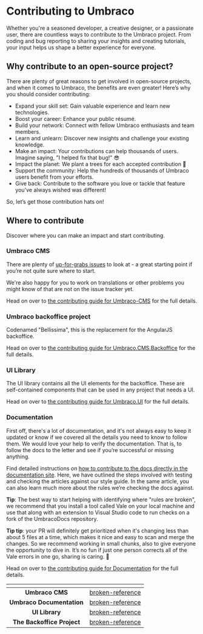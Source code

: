 # Contributing to Umbraco

Whether you're a seasoned developer, a creative designer, or a passionate user, there are countless ways to contribute to the Umbraco project. From coding and bug reporting to sharing your insights and creating tutorials, your input helps us shape a better experience for everyone.

## Why contribute to an open-source project?

There are plenty of great reasons to get involved in open-source projects, and when it comes to Umbraco, the benefits are even greater! Here’s why you should consider contributing:

* Expand your skill set: Gain valuable experience and learn new technologies.
* Boost your career: Enhance your public résumé.
* Build your network: Connect with fellow Umbraco enthusiasts and team members.
* Learn and unlearn: Discover new insights and challenge your existing knowledge.
* Make an impact: Your contributions can help thousands of users. Imagine saying, "I helped fix that bug!" 😎
* Impact the planet: We plant a trees for each accepted contribution 🌳
* Support the community: Help the hundreds of thousands of Umbraco users benefit from your efforts.
* Give back: Contribute to the software you love or tackle that feature you've always wished was different!

So, let’s get those contribution hats on!

## Where to contribute

Discover where you can make an impact and start contributing.

### Umbraco CMS

There are plenty of [up-for-grabs issues](https://github.com/umbraco/Umbraco-CMS/issues?q=is%3Aopen+sort%3Aupdated-desc+label%3Acommunity%2Fup-for-grabs+) to look at - a great starting point if you’re not quite sure where to start.

We're also happy for you to work on translations or other problems you might know of that are not on the issue tracker yet.

Head on over to [the contributing guide for Umbraco-CMS](umbraco-cms/contributing.md) for the full details.

### Umbraco backoffice project

Codenamed "Bellissima", this is the replacement for the AngularJS backoffice.

Head on over to [the contributing guide for Umbraco.CMS.Backoffice](backoffice-project/contributing.md) for the full details.

### UI Library

The UI library contains all the UI elements for the backoffice. These are self-contained components that can be used in any project that needs a UI.

Head on over to [the contributing guide for Umbraco.UI](ui-library/contributing.md) for the full details.

### Documentation 

First off, there's a lot of documentation, and it's not always easy to keep it updated or know if we covered all the details you need to know to follow them. We would love your help to verify the documentation. That is, to follow the docs to the letter and see if you’re successful or missing anything. 

Find detailed instructions on [how to contribute to the docs directly in the documentation site](documentation/getting-started/README.md). Here, we have outlined the steps involved with testing and checking the articles against our style guide. In the same article, you can also learn much more about the rules we’re checking the docs against.

**Tip**: The best way to start helping with identifying where "rules are broken", we recommend that you install a tool called Vale on your local machine and use that along with an extension to Visual Studio code to run checks on a fork of the UmbracoDocs repository.

**Tip tip**: your PR will definitely get prioritized when it's changing less than about 5 files at a time, which makes it nice and easy to scan and merge the changes. So we recommend working in small chunks, also to give everyone the opportunity to dive in. It’s no fun if just one person corrects all of the Vale errors in one go, sharing is caring. 💙

Head on over to [the contributing guide for Documentation](documentation/getting-started/README.md) for the full details.

<table data-card-size="large" data-view="cards"><thead><tr><th align="center"></th><th data-hidden data-card-target data-type="content-ref"></th></tr></thead><tbody><tr><td align="center"><strong>Umbraco CMS</strong></td><td><a href="broken-reference/">broken-reference</a></td></tr><tr><td align="center"><strong>Umbraco Documentation</strong></td><td><a href="broken-reference/">broken-reference</a></td></tr><tr><td align="center"><strong>UI Library</strong></td><td><a href="broken-reference/">broken-reference</a></td></tr><tr><td align="center"><strong>The Backoffice Project</strong></td><td><a href="broken-reference/">broken-reference</a></td></tr></tbody></table>
